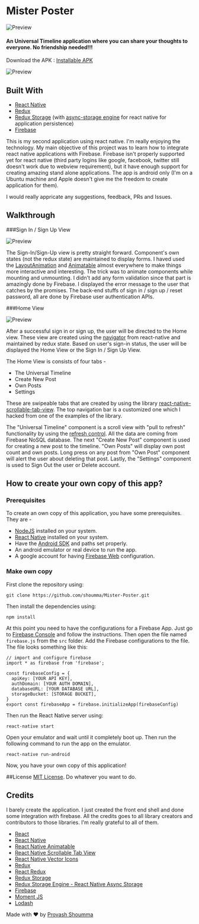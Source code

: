 # Mister Poster
![Preview](./visual_designs/logo_small.png)

#### An Universal Timeline application where you can share your thoughts to everyone. No friendship needed!!! 

Download the APK : [Installable APK](https://github.com/shoumma/Mister-Poster/raw/master/apk-releases/mister-poster.apk)

![Preview](./visual_designs/show.png)

## Built With
 - [React Native](https://facebook.github.io/react-native/)
 - [Redux](https://github.com/reactjs/redux)
 - [Redux Storage](https://github.com/michaelcontento/redux-storage) (with [async-storage engine](https://github.com/michaelcontento/redux-storage-engine-reactNativeAsyncStorage) for react native for application persistence)
 - [Firebase](https://firebase.google.com/)

This is my second application using react native. I'm really enjoying the technology. My main objective of this project was to learn how to integrate react native applications with Firebase. Firebase isn't properly supported yet for react native (third party logins like google, facebook, twitter still doesn't work due to webview requirement), but it have enough support for creating amazing stand alone applications. The app is android only (I'm on a Ubuntu machine and Apple doesn't give me the freedom to create application for them). 

I would really appricate any suggestions, feedback, PRs and Issues.


## Walkthrough
###Sign In / Sign Up View

![Preview](./visual_designs/signIn.gif)

The Sign-In/Sign-Up view is pretty straight forward. Component's own states (not the redux state) are maintained to display forms. I haved used the [LayoutAnimation](https://facebook.github.io/react-native/docs/layoutanimation.html) and [Animatable](https://github.com/oblador/react-native-animatable) almost everywhere to make things more interactive and interesting. The trick was to animate components while mounting and unmounting. I didn't add any form validation since that part is amazingly done by Firebase. I displayed the error message to the user that catches by the promises. The back-end stuffs of sign in / sign up / reset password, all are done by Firebase user authentication APIs.


###Home View

![Preview](./visual_designs/post.gif)

After a successful sign in or sign up, the user will be directed to the Home view. These view are created using the [navigator](https://facebook.github.io/react-native/docs/navigator.html) from react-native and maintained by redux state. Based on user's sign-in status, the user will be displayed the Home View or the Sign In / Sign Up View.

The Home View is consists of four tabs -

 - The Universal Timeline
 - Create New Post
 - Own Posts
 - Settings

These are swipeable tabs that are created by using the library [react-native-scrollable-tab-view](https://github.com/skv-headless/react-native-scrollable-tab-view). The top navigation bar is a customized one which I hacked from one of the examples of the library.

The "Universal Timeline" component is a scroll view with "pull to refresh" functionality by using the [refresh control](https://facebook.github.io/react-native/docs/refreshcontrol.html). All the data are coming from Firebase NoSQL database. The next "Create New Post" component is used for creating a new post to the timeline. "Own Posts" will display own post count and own posts. Long press on any post from "Own Post" component will alert the user about deleting that post. Lastly, the "Settings" component is used to Sign Out the user or Delete account.


## How to create your own copy of this app?
### Prerequisites
To create an own copy of this application, you have some prerequisites. They are -

 - [NodeJS](https://nodejs.org/en/) installed on your system.
 - [React Native](https://facebook.github.io/react-native/) installed on your system.
 - Have the [Android SDK](https://developer.android.com/studio/index.html) and paths set properly. 
 - An android emulator or real device to run the app.
 - A google account for having [Firebase Web](https://firebase.google.com/docs/web/setup) configuration.

### Make own copy
First clone the repository using:

    git clone https://github.com/shoumma/Mister-Poster.git

Then install the dependencies using:

    npm install

At this point you need to have the configurations for a Firebase App. Just go to [Firebase Console](https://firebase.google.com/docs/web/setup) and follow the instructions. Then open the file named `firebase.js` from the `src` folder. Add the Firebase configurations to the file. The file looks something like this:

    // import and configure firebase
    import * as firebase from 'firebase';
    
    const firebaseConfig = {
      apiKey: [YOUR API KEY],
      authDomain: [YOUR AUTH DOMAIN],
      databaseURL: [YOUR DATABASE URL],
      storageBucket: [STORAGE BUCKET],
    }
    export const firebaseApp = firebase.initializeApp(firebaseConfig)

Then run the React Native server using:

    react-native start

Open your emulator and wait until it completely boot up. Then run the following command to run the app on the emulator.

    react-native run-android
Now, you have your own copy of this application!


##License
[MIT License](https://github.com/shoumma/Mister-Poster/blob/master/LICENSE). Do whatever you want to do.


## Credits
I barely create the application. I just created the front end shell and done some integration with firebase. All the credits goes to all library creators and contributors to those libraries. I'm really grateful to all of them.

 - [React](https://facebook.github.io/react/)
 - [React Native](https://facebook.github.io/react-native/)
 - [React Native Animatable](https://github.com/oblador/react-native-animatable)
 - [React Native Scrollable Tab View](https://github.com/skv-headless/react-native-scrollable-tab-view)
 - [React Native Vector Icons](https://github.com/oblador/react-native-vector-icons)
 - [Redux](https://github.com/reactjs/redux)
 - [React Redux](https://github.com/reactjs/react-redux)
 - [Redux Storage](https://github.com/michaelcontento/redux-storage)
 - [Redux Storage Engine - React Native Async Storage](https://github.com/michaelcontento/redux-storage-engine-reactNativeAsyncStorage)
 - [Firebase](https://firebase.google.com/)
 - [Moment JS](http://momentjs.com/)
 - [Lodash](https://lodash.com/)
 

Made with ♥ by [Provash Shoumma](https://twitter.com/pshoumma)
